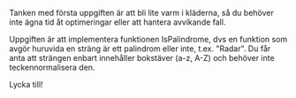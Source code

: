 ﻿
Tanken med första uppgiften är att bli lite varm i kläderna, så du behöver inte ägna tid åt optimeringar eller att hantera avvikande fall.

Uppgiften är att implementera funktionen IsPalindrome, dvs en funktion som avgör huruvida en sträng är ett palindrom eller inte, t.ex. "Radar".
Du får anta att strängen enbart innehåller bokstäver (a-z, A-Z) och behöver inte teckennormalisera den.

Lycka till!